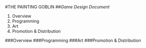#THE PAINTING GOBLIN
##_Game Design Document_
1. Overview
2. Programming
3. Art
4. Promotion & Distribution 

###Overview
###Programming
###Art
###Promotion & Distribution
